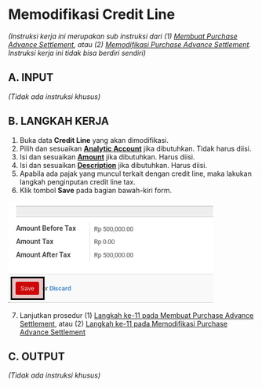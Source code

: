 # Memodifikasi Credit Line

*(Instruksi kerja ini merupakan sub instruksi dari (1) [Membuat Purchase Advance Settlement](./membuat.md), atau (2) [Memodifikasi Purchase Advance Settlement](./memodifikasi.md). Instruksi kerja ini tidak bisa berdiri sendiri)*

## A. INPUT

*(Tidak ada instruksi khusus)*

## B. LANGKAH KERJA

1. Buka data **Credit Line** yang akan dimodifikasi.
2. Pilih dan sesuaikan **[Analytic Account](./penjelasan.md#field-detail-aa)** jika dibutuhkan. Tidak harus diisi.
3. Isi dan sesuaikan **[Amount](./penjelasan.md#field-detail-amount)** jika dibutuhkan. Harus diisi.
4. Isi dan sesuaikan **[Description](./penjelasan.md#field-detail-decsription)** jika dibutuhkan. Harus diisi.
5. Apabila ada pajak yang muncul terkait dengan credit line, maka lakukan langkah
penginputan credit line tax.
6. Klik tombol **Save** pada bagian bawah-kiri form.

![](../../img/purchase-advance-settlement/tombol-save-voucher-line.png)

7. Lanjutkan prosedur (1) [Langkah ke-11 pada Membuat Purchase Advance Settlement](./membuat.md#langkah-11), atau (2) [Langkah ke-11 pada Memodifikasi Purchase Advance Settlement](./memodifikasi.md#langkah-11)

## C. OUTPUT

*(Tidak ada instruksi khusus)*
